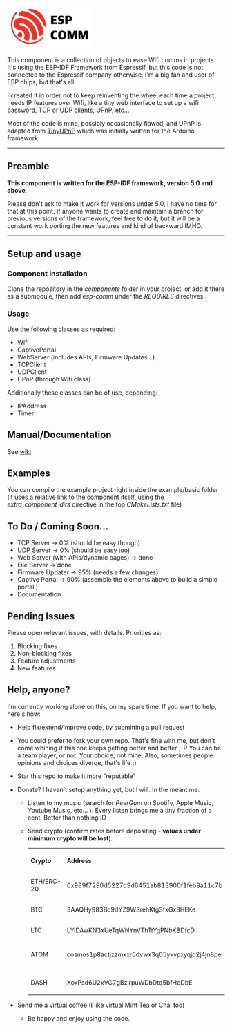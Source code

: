 <img src="pictures/esp-comm-logo.png" width="200" alt="esp-comm logo"/>

This component is a collection of objects to ease Wifi comms in projects. It's using the ESP-IDF Framework from Espressif, but this code is not connected to the Espressif company otherwise. I'm a big fan and user of ESP chips, but that's all.

I created it in order not to keep reinventing the wheel each time a project needs IP features over Wifi, like a tiny web interface to set up a wifi password, TCP or UDP clients, UPnP, etc...

Most of the code is mine, possibly occasionally flawed, and UPnP is adapted from [TinyUPnP](https://github.com/ofekp/TinyUPnP) which was initially written for the Arduino framework.

<hr/>

## Preamble

**This component is written for the ESP-IDF framework, version 5.0 and above**.

Please don't ask to make it work for versions under 5.0, I have no time for that at this point. If anyone wants to create and maintain a branch for previous versions of the framework, feel free to do it, but it will be a constant work porting the new features and kind of backward IMHO.

<hr/>

## Setup and usage

### Component installation

Clone the repository in the _components_ folder in your project, or add it there as a submodule, then add _esp-comm_ under the _REQUIRES_ directives

### Usage

Use the following classes as required:
- Wifi
- CaptivePortal
- WebServer (includes APIs, Firmware Updates...)
- TCPClient
- UDPClient
- UPnP (through Wifi class)
  
Additionally these classes can be of use, depending:
- IPAddress
- Timer

## Manual/Documentation

See [wiki](https://github.com/peergum/esp-comm/wiki)

## Examples

You can compile the example project right inside the example/basic folder (it uses a relative link to the component itself, using the _extra_component_dirs_ directive in the top _CMakeLists.txt_ file)

## To Do / Coming Soon...

- TCP Server -> 0% (should be easy though)
- UDP Server -> 0% (should be easy too)
- Web Server (with APIs/dynamic pages) -> done
- File Server -> done
- Firmware Updater -> 95% (needs a few changes)
- Captive Portal -> 90% (assemble the elements above to build a simple portal )
- Documentation
  
## Pending Issues

Please open relevant issues, with details. Priorities as:

1. Blocking fixes
2. Non-blocking fixes
3. Feature adjustments
4. New features

## Help, anyone?

I'm currently working alone on this, on my spare time. If you want to help, here's how:

- Help fix/extend/improve code, by submitting a pull request
- You could prefer to fork your own repo. That's fine with me, but don't come whining if this one keeps getting better and better ;-P You can be a team player, or not. Your choice, not mine. Also, sometimes people opinions and choices diverge, that's life ;)
- Star this repo to make it more "reputable"
- Donate? I haven't setup anything yet, but I will. In the meantime:
  - Listen to my music (search for _PeerGum_ on Spotify, Apple Music, Youtube Music, etc... ). Every listen brings me a tiny fraction of a cent. Better than nothing :D
  - Send crypto (confirm rates before depositing - **values under minimum crypto will be lost**):
  
    <table>
    <tr><th>Crypto</th><th>Address</th><th align="center">Min.Amount</th><th align="center">~ Rates Dec.28, 2022</tr>
    <tr><td>ETH/ERC-20</td><td>0x989f7290d5227d9d6451ab813900f1feb8a11c7b</td><td align="center">0.00001</td><td align="center">1 ETH ~ USD 1,190</td></tr>
    <tr><td>BTC</td><td>3AAQHy983Bc9dYZ9WSrehKtg3fxGx3HEKe</td><td align="center">0.0001</td><td align="center">1 BTC ~ USD 16,528</td></tr>
    <tr><td>LTC</td><td>LYiDAwKN3xUeTqWNYnVThTtYgPNbKBDfcD</td><td align="center">0.01</td><td align="center">1 LTC ~ USD 66</td></tr>
    <tr><td>ATOM</td><td>cosmos1p8actjzzmxxr6dvwx3q05ykvpxyqjd2j4jn8pe</td><td align="center">1.00</td><td align="center">1 ATOM ~ USD 9</td></tr>
    <tr><td>DASH</td><td>XoxPsd6U2xVG7gBzirpuWDbDtq5bfHdDbE</td><td align="center">0.01</td><td align="center">1 DASH ~ USD 43</td></tr>
    </table>

- Send me a virtual coffee (I like virtual Mint Tea or Chai too)
  - Be happy and enjoy using the code.
